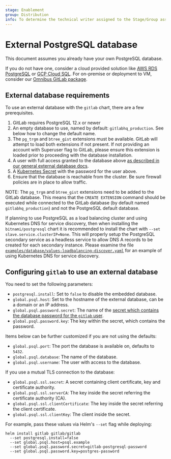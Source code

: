 ```yaml
---
stage: Enablement
group: Distribution
info: To determine the technical writer assigned to the Stage/Group associated with this page, see https://about.gitlab.com/handbook/engineering/ux/technical-writing/#designated-technical-writers
---
```


# External PostgreSQL database

This document assumes you already have your own PostgreSQL database.

If you do not have one, consider a cloud provided solution like [AWS RDS PostgreSQL](https://aws.amazon.com/rds/postgresql/) or [GCP Cloud SQL](https://cloud.google.com/sql/). For on-premise or deployment to VM, consider our [Omnibus GitLab package](external-omnibus-psql.md).

## External database requirements

To use an external database with the `gitlab` chart, there are a few prerequisites.

1. GitLab requires PostgreSQL 12.x or newer
1. An empty database to use, named by default: `gitlabhq_production`. See below how to change the default name.
1. The `pg_trgm` and `btree_gist` extensions must be available. GitLab will
   attempt to load both extensions if not present. If not providing an account with
   Superuser flag to GitLab, please ensure this extension is loaded prior to
   proceeding with the database installation.
1. A user with full access granted to the database above [as described in our general external database docs](https://docs.gitlab.com/ee/administration/postgresql/external.html).
1. A [Kubernetes Secret](https://kubernetes.io/docs/concepts/configuration/secret/) with the password for the user above.
1. Ensure that the database is reachable from the cluster. Be sure firewall policies are in place to allow traffic.

NOTE:
The `pg_trgm` and `btree_gist` extensions need to be added to the GitLab
database. This means that the `CREATE EXTENSION` command should be executed
while connected to the GitLab database (by default named `gitlabhq_production`)
and not the PostgreSQL default database.

If planning to use PostgreSQL as a load balancing cluster and using Kubernetes
DNS for service discovery, then when installing the `bitnami/postgresql` chart
it is recommended to install the chart with `--set slave.service.clusterIP=None`.
This will properly setup the PostgreSQL secondary service as a headless service to
allow DNS A records to be created for each secondary instance. Please examine the
file [`examples/database/values-loadbalancing-discover.yaml`](https://gitlab.com/gitlab-org/charts/gitlab/tree/master/examples/database/values-loadbalancing-discover.yaml)
for an example of using Kubernetes DNS for service discovery.

## Configuring `gitlab` to use an external database

You need to set the following parameters:

- `postgresql.install`: Set to `false` to disable the embedded database.
- `global.psql.host`: Set to the hostname of the external database, can be a domain or an IP address.
- `global.psql.password.secret`: The name of the [secret which contains the database password for the `gitlab` user](../../installation/secrets.md#postgresql-password).
- `global.psql.password.key`: The key within the secret, which contains the password.

Items below can be further customized if you are not using the defaults:

- `global.psql.port`: The port the database is available on, defaults to `5432`.
- `global.psql.database`: The name of the database.
- `global.psql.username`: The user with access to the database.

If you use a mutual TLS connection to the database:

- `global.psql.ssl.secret`: A secret containing client certificate, key and certificate authority.
- `global.psql.ssl.serverCA`: The key inside the secret referring the certificate authority (CA).
- `global.psql.ssl.clientCertificate`: The key inside the secret referring the client certificate.
- `global.psql.ssl.clientKey`: The client inside the secret.

For example, pass these values via Helm's `--set` flag while deploying:

```shell
helm install gitlab gitlab/gitlab
  --set postgresql.install=false
  --set global.psql.host=psql.example
  --set global.psql.password.secret=gitlab-postgresql-password
  --set global.psql.password.key=postgres-password
```
